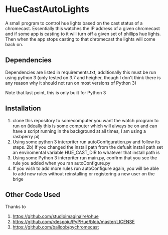 # HueCastAutoLights
A small program to control hue lights based on the cast status of a chromecast. Essentially this watches the IP address of a given chromecast and if some app is casting to it will turn off a given set of phillips hue lights. Then when the app stops casting to that chromecast the lights will come back on. 

## Dependencies
Dependencies are listed in requirements.txt, additionally this must be run using python 3 (only tested on 3.7 and heigher, though I don't think there is any reason why it should not run on most versions of Python 3)

Note that last point, this is only built for Python 3

## Installation 
  1) clone this repository to somecomputer you want the watch program to run on (ideally this is some computer which will always be on and can have a script running in the background at all times, I am using a rasbperry pi)
  2) Using some python 3 interpriter run autoConfiguration.py and follow its steps.
  2b) If you changed the install path from the defualt install path set an enviromental variable HUE_CAST_DIR to whatever that install path is
  3) Using some Python 3 interpriter run main.py, confirm that you see the rule you added when you ran autoConfigure.py
  4) If you wish to add more rules run autoConfigure again, you will be able to add new rules without reinstalling or registering a new user on the brige
  
## Other Code Used
Thanks to 
  1) https://github.com/studioimaginaire/phue
  2) https://github.com/rdespoiu/PyPHue/blob/master/LICENSE
  3) https://github.com/balloob/pychromecast
